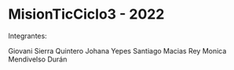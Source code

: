 # MisionTicCiclo3 - 2022

Integrantes:

Giovani Sierra Quintero
Johana Yepes
Santiago Macias Rey
Monica Mendivelso Durán
